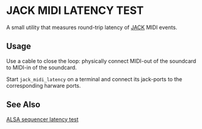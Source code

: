 JACK MIDI LATENCY TEST
======================

A small utility that measures round-trip latency of [JACK](http://jackaudio.org/)
MIDI events.

Usage
-----

Use a cable to close the loop: physically connect MIDI-out of the soundcard
to MIDI-in of the soundcard.

Start `jack_midi_latency` on a terminal and connect its jack-ports to the
corresponding harware ports. 


See Also
--------

[ALSA sequencer latency test](http://github.com/koppi/alsa-midi-latency-test)
